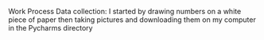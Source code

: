 Work Process
Data collection:
  I started by drawing numbers on a white piece of paper then taking pictures and downloading them on my computer in the Pycharms directory
  
